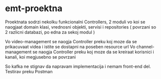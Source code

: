# emt-proektna

Proektnata sodrzi nekolku funkcionalni Controllers, 2 moduli vo koi se naogjaat domain klasi, vrednosni objekti, servisi i repositories ( povrzani so 2 razlicni databazi, po edna za sekoj modul )

Vo video-management se naogja Controller preku koj moze da se prikacuvaat videa i istite se dostapni na poseben resource url
Vo channel-management se naogja Controller preku koj moze da se kreiraat korisnici i kanali, koi megjusebno se povrzani

So kafka ne stignav da napravam implementacija i nemam front-end del. Testirav preku Postman
